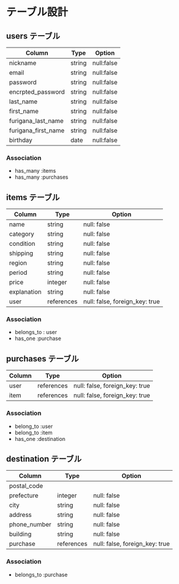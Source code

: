 # テーブル設計

## users テーブル

| Column                | Type   | Option     |
| --------------------- | ------ | ---------- |
| nickname              | string | null:false |
| email                 | string | null:false |
| password              | string | null:false |
| encrpted_password     | string | null:false |
| last_name             | string | null:false |
| first_name            | string | null:false |
| furigana_last_name    | string | null:false |
| furigana_first_name   | string | null:false |
| birthday              | date   | null:false |

### Association

- has_many :items
- has_many :purchases

## items テーブル

| Column      | Type       | Option                         |
| ----------- | ---------- | ------------------------------ |
| name        | string     | null: false                    |
| category    | string     | null: false                    |
| condition   | string     | null: false                    |
| shipping    | string     | null: false                    |
| region      | string     | null: false                    |
| period      | string     | null: false                    |
| price       | integer    | null: false                    |
| explanation | string     | null: false                    |
| user        | references | null: false, foreign_key: true |

### Association

- belongs_to : user
- has_one :purchase

## purchases テーブル

| Column | Type       | Option                         |
| ------ | ---------- | ------------------------------ |
| user   | references | null: false, foreign_key: true |
| item   | references | null: false, foreign_key: true |

### Association

- belong_to :user
- belong_to :item
- has_one :destination

## destination テーブル

| Column       | Type       | Option                         |
| ------------ | ---------- | ------------------------------ |
| postal_code  |            |                                |
| prefecture   | integer    | null: false                    |
| city         | string     | null: false                    |
| address      | string     | null: false                    |
| phone_number | string     | null: false                    |
| building     | string     | null: false                    |
| purchase     | references | null: false, foreign_key: true |

### Association

- belongs_to :purchase

